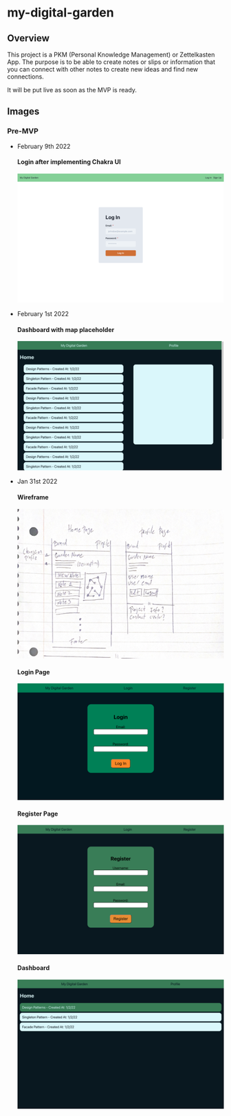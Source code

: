 # my-digital-garden

## Overview

This project is a PKM (Personal Knowledge Management) or Zettelkasten App.
The purpose is to be able to create notes or slips or information that you can connect with other notes to create new ideas and find new connections.

It will be put live as soon as the MVP is ready.

## Images

### Pre-MVP

- February 9th 2022

  #### Login after implementing Chakra UI

  ![Login with Chakra](./assets/images/Login020922.png)

- February 1st 2022

  #### Dashboard with map placeholder

  ![Dashboard with Map](./assets/images/DashboardWithMap.png)

- Jan 31st 2022

  #### Wireframe

  ![Digital Garden Wireframe](./assets/images/DigitalGardenWireframe.png)

  #### Login Page

  ![Login page](./assets/images/LoginPage.png)

  #### Register Page

  ![Registration page](./assets/images/RegisterPage.png)

  #### Dashboard

  ![Dashboardpage](./assets/images/Dashboard.png)
